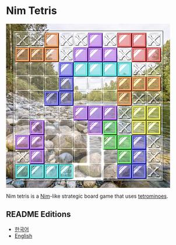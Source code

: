 # Nim Tetris

<img align="left" src="doc/title0.png"><br clear="left"/>

Nim tetris is a [Nim](https://en.wikipedia.org/wiki/Nim)-like strategic board game that uses [tetrominoes](https://en.wikipedia.org/wiki/Tetromino).



## README Editions

- [한국어](README.kor.md)
- [English](README.eng.md)

